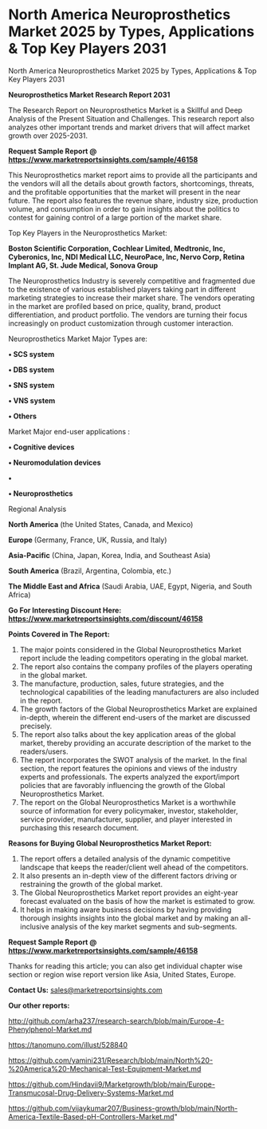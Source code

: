 # North America Neuroprosthetics Market 2025 by Types, Applications & Top Key Players 2031
North America Neuroprosthetics Market 2025 by Types, Applications & Top Key Players 2031

<strong>Neuroprosthetics Market Research Report 2031</strong>

The Research Report on Neuroprosthetics Market is a Skillful and Deep Analysis of the Present Situation and Challenges. This research report also analyzes other important trends and market drivers that will affect market growth over 2025-2031.

<strong>Request Sample Report @ <a href=https://www.marketreportsinsights.com/sample/46158>https://www.marketreportsinsights.com/sample/46158</a></strong>

This Neuroprosthetics market report aims to provide all the participants and the vendors will all the details about growth factors, shortcomings, threats, and the profitable opportunities that the market will present in the near future. The report also features the revenue share, industry size, production volume, and consumption in order to gain insights about the politics to contest for gaining control of a large portion of the market share.

Top Key Players in the Neuroprosthetics Market:

<strong>Boston Scientific Corporation, Cochlear Limited, Medtronic, Inc, Cyberonics, Inc, NDI Medical LLC, NeuroPace, Inc, Nervo Corp, Retina Implant AG, St. Jude Medical, Sonova Group</strong>

The Neuroprosthetics Industry is severely competitive and fragmented due to the existence of various established players taking part in different marketing strategies to increase their market share. The vendors operating in the market are profiled based on price, quality, brand, product differentiation, and product portfolio. The vendors are turning their focus increasingly on product customization through customer interaction.

Neuroprosthetics Market Major Types are:

<strong>•  SCS system

•  DBS system

•  SNS system

•  VNS system

•  Others</strong>

Market Major end-user applications :

<strong>•  Cognitive devices

•  Neuromodulation devices

•  

•  Neuroprosthetics</strong>

Regional Analysis

</u><strong><b>North America</b></strong> (the United States, Canada, and Mexico)

<strong><b>Europe </b></strong>(Germany, France, UK, Russia, and Italy)

<strong><b>Asia-Pacific</b></strong> (China, Japan, Korea, India, and Southeast Asia)

<strong><b>South America</b></strong> (Brazil, Argentina, Colombia, etc.)

<strong><b>The Middle East and Africa</b></strong> (Saudi Arabia, UAE, Egypt, Nigeria, and South Africa)

<strong>Go For Interesting Discount Here: <a href=https://www.marketreportsinsights.com/discount/46158>https://www.marketreportsinsights.com/discount/46158</a></strong>

<strong>Points Covered in The Report:</strong>
<ol>
  <li>The major points considered in the Global Neuroprosthetics Market report include the leading competitors operating in the global market.</li>
  <li>The report also contains the company profiles of the players operating in the global market.</li>
  <li>The manufacture, production, sales, future strategies, and the technological capabilities of the leading manufacturers are also included in the report.</li>
  <li>The growth factors of the Global Neuroprosthetics Market are explained in-depth, wherein the different end-users of the market are discussed precisely.</li>
  <li>The report also talks about the key application areas of the global market, thereby providing an accurate description of the market to the readers/users.</li>
  <li>The report incorporates the SWOT analysis of the market. In the final section, the report features the opinions and views of the industry experts and professionals. The experts analyzed the export/import policies that are favorably influencing the growth of the Global Neuroprosthetics Market.</li>
  <li>The report on the Global Neuroprosthetics Market is a worthwhile source of information for every policymaker, investor, stakeholder, service provider, manufacturer, supplier, and player interested in purchasing this research document.</li>
</ol>
<strong>Reasons for Buying Global Neuroprosthetics Market Report:</strong>

<ol>
  <li>The report offers a detailed analysis of the dynamic competitive landscape that keeps the reader/client well ahead of the competitors.</li>
  <li>It also presents an in-depth view of the different factors driving or restraining the growth of the global market.</li>
  <li>The Global Neuroprosthetics Market report provides an eight-year forecast evaluated on the basis of how the market is estimated to grow.</li>
  <li>It helps in making aware business decisions by having providing thorough insights insights into the global market and by making an all-inclusive analysis of the key market segments and sub-segments.</li>
</ol>
<strong>Request Sample Report @ <a href=https://www.marketreportsinsights.com/sample/46158>https://www.marketreportsinsights.com/sample/46158</a></strong>


Thanks for reading this article; you can also get individual chapter wise section or region wise report version like Asia, United States, Europe.

<strong>Contact Us:</strong>
sales@marketreportsinsights.com

<strong>Our other reports:</strong>

<a href=http://github.com/arha237/research-search/blob/main/Europe-4-Phenylphenol-Market.md>http://github.com/arha237/research-search/blob/main/Europe-4-Phenylphenol-Market.md</a>

<a href=https://tanomuno.com/illust/528840>https://tanomuno.com/illust/528840</a>

<a href=https://github.com/yamini231/Research/blob/main/North%20-%20America%20-Mechanical-Test-Equipment-Market.md>https://github.com/yamini231/Research/blob/main/North%20-%20America%20-Mechanical-Test-Equipment-Market.md</a>

<a href=https://github.com/Hindavii9/Marketgrowth/blob/main/Europe-Transmucosal-Drug-Delivery-Systems-Market.md>https://github.com/Hindavii9/Marketgrowth/blob/main/Europe-Transmucosal-Drug-Delivery-Systems-Market.md</a>

<a href=https://github.com/vijaykumar207/Business-growth/blob/main/North-America-Textile-Based-pH-Controllers-Market.md>https://github.com/vijaykumar207/Business-growth/blob/main/North-America-Textile-Based-pH-Controllers-Market.md</a>"
